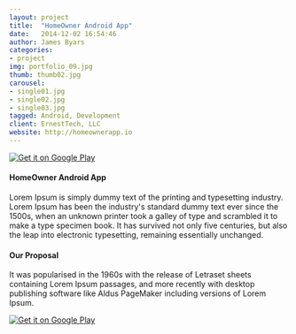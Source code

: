 ```yaml
---
layout: project
title:  "HomeOwner Android App"
date:   2014-12-02 16:54:46
author: James Byars
categories:
- project
img: portfolio_09.jpg
thumb: thumb02.jpg
carousel:
- single01.jpg
- single02.jpg
- single03.jpg
tagged: Android, Development
client: ErnestTech, LLC
website: http://homeownerapp.io
---
```


<a href='https://play.google.com/store/apps/details?id=innov.ernest.com.homeowner&utm_source=global_co&utm_medium=prtnr&utm_content=Mar2515&utm_campaign=PartBadge&pcampaignid=MKT-Other-global-all-co-prtnr-py-PartBadge-Mar2515-1'><img alt='Get it on Google Play' src='https://play.google.com/intl/en_us/badges/images/generic/en_badge_web_generic.png'/></a>


#### HomeOwner Android App
Lorem Ipsum is simply dummy text of the printing and typesetting industry. Lorem Ipsum has been the industry's standard dummy text ever since the 1500s, when an unknown printer took a galley of type and scrambled it to make a type specimen book. It has survived not only five centuries, but also the leap into electronic typesetting, remaining essentially unchanged.

#### Our Proposal
It was popularised in the 1960s with the release of Letraset sheets containing Lorem Ipsum passages, and more recently with desktop publishing software like Aldus PageMaker including versions of Lorem Ipsum.

<a href='https://play.google.com/store/apps/details?id=innov.ernest.com.homeowner&utm_source=global_co&utm_medium=prtnr&utm_content=Mar2515&utm_campaign=PartBadge&pcampaignid=MKT-Other-global-all-co-prtnr-py-PartBadge-Mar2515-1'><img alt='Get it on Google Play' src='https://play.google.com/intl/en_us/badges/images/generic/en_badge_web_generic.png'/></a>
